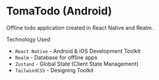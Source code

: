 # TomaTodo (Android)
Offline todo application created in React Native and Realm.

Technology Used

- `React Native` - Android & iOS Development Toolkit
- `Realm` - Database for offline apps
- `Zustand` - Global State (Client State Management)
- `TailwindCSS` - Designing Toolkit
